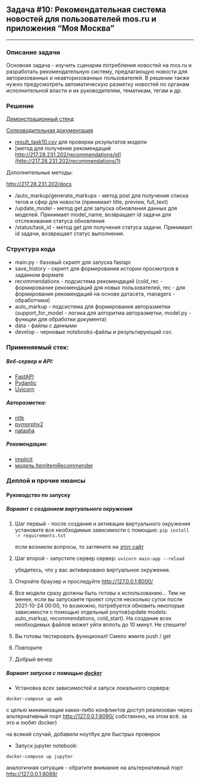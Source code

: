 ## Задача #10: Рекомендательная система новостей для пользователей mos.ru и приложения “Моя Москва”
---

### Описание задачи
Основная задача - изучить сценарии потребления новостей на mos.ru и разработать рекомендательную систему, предлагающую новости для авторизованных и неавторизованных пользователей. В решении также нужно предусмотреть автоматическую разметку новостей по органам исполнительной власти и их руководителям, тематикам, тегам и др. 

### Решение

[Демонстрационный стенд](http://217.28.231.202/docs#/)

[Сопроводительная документация](/Documentation.pdf)

- [result_task10.csv](/develop/result_task10.csv) для проверки результатов модели
- [метод для получения рекомендаций http://217.28.231.202/recommendations/id](http://217.28.231.202/recommendations/1)

Дополнительные методы:

http://217.28.231.202/docs

- /auto_markup/generate_markups - метод post для получения списка тегов и сфер для новости (принимает title, preview, full_text)
- /update_model - метод get для запуска обновления данных для моделей. Принимает model_name, возвращает id задачи для отслеживания статуса обновления
- /status/task_id - метод get для получения статуса задачи. Принимает id задачи, возвращает статус выполнения.


### Структура кода
- main.py - базовый скрипт для запуска fastapi
- save_history - скрипт для формирования истории просмотров в заданном формате
- recommendations - подсистема рекомендаций (cold_rec - формирование рекомендаций для новых пользователей, rec - для формирования рекомендаций на основе датасета, managers - обработчики)
- auto_markup - подсистема для формирования авторазметки (support_for_model - логика для алгоритма авторазметки, model.py - функции для обработки документа)
- data - файлы с данными
- develop - черновые notebooks-файлы и результирующий csv.

### Применяемый стек:
##### Веб-сервер и API:
- [FastAPI](https://github.com/tiangolo/fastapi "современный, шустрый веб-фреймворк для строительства крутых API c помощью Python => 3.6")
- [Pydantic](https://github.com/samuelcolvin/pydantic "валидация данных и настройки с применением встроенных аннотаций типов Python")
- [Uvicorn](https://github.com/encode/uvicorn "лёгкий и стремительный ASGI-сервер")
##### Авторазметка:
- [nltk](https://github.com/nltk/nltk "набор инструментов для обработки текста NLTK -- the Natural Language Toolkit")
- [pymorphy2](https://github.com/kmike/pymorphy2/blob/92d546f042ff14601376d3646242908d5ab786c1/docs/index.rst "Морфологический анализатор pymorphy2 -> приводит слова к нормальной форме, а также многое другое")
- [natasha](https://github.com/natasha/natasha "библиотека для обработки текстов на русском языке")
##### Рекомендации:
- [implicit](https://github.com/benfred/implicit/blob/main/docs/quickstart.rst)
- [модель ItemItemRecommender](https://github.com/benfred/implicit/blob/main/implicit/nearest_neighbours.py#L12)

### Деплой и прочие нюансы
#### Руководство по запуску

##### Вариант с созданием виртуального окружения
1. Шаг первый - после создания и активации виртуального окружения установите все необходимые зависимости с помощью:
    ```pip install -r requirements.txt```

    если возникли вопросы, то загляните на [этот сайт](https://realpython.com/python-virtual-environments-a-primer/)
2. Шаг второй - запустите сервер сервер:
    ```uvicorn main:app --reload```

    убедитесь, что у вас активировано виртуальное окружение.
3. Откройте браузер и проследуйте http://127.0.0.1:8000/
4. Все модели сразу должны быть готовы к использованию... Тем не менее, если вы запускаете проект спустя несколько суток после 2021-10-24 00:00, то возможно, потребуется обновить некоторые зависимости с помощью отдельный роутов(update models: auto_markup, recommendations, cold_start). На создание всех необходимых файлов может уйти вплоть до 10 минут. Не спешите!
5. Вы готовы тестировать функционал! Смело жмите push / get
6. Повторите
7. Добрый вечер

##### Вариант запуска с помощью [docker](https://www.docker.com "популярный контейнизатор")

- Установка всех зависимостей и запуск локального сервера:

```docker-compose up web```

с целью минимизации каких-либо конфликтов доступ реализован через альтернативный порт http://127.0.0.1:8090/
собственно, на этом всё. за это и любят docker)

на всякий случай, добавили ноутбук для быстрых проверок
- Запуск jupyter notebook:
  
```docker-compose up jupyter```

аналогичная ситуация - обратите внимание на альтернативный порт http://127.0.0.1:8089/
